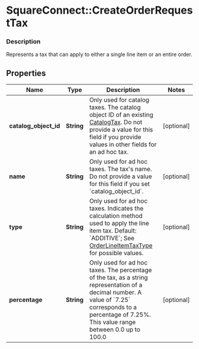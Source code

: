 # SquareConnect::CreateOrderRequestTax

### Description

Represents a tax that can apply to either a single line item or an entire order.

## Properties
Name | Type | Description | Notes
------------ | ------------- | ------------- | -------------
**catalog_object_id** | **String** | Only used for catalog taxes. The catalog object ID of an existing [CatalogTax](#type-catalogtax).  Do not provide a value for this field if you provide values in other fields for an ad hoc tax. | [optional] 
**name** | **String** | Only used for ad hoc taxes. The tax&#39;s name.  Do not provide a value for this field if you set &#x60;catalog_object_id&#x60;. | [optional] 
**type** | **String** | Only used for ad hoc taxes. Indicates the calculation method used to apply the line item tax.  Default: &#x60;ADDITIVE&#x60;; See [OrderLineItemTaxType](#type-orderlineitemtaxtype) for possible values. | [optional] 
**percentage** | **String** | Only used for ad hoc taxes. The percentage of the tax, as a string representation of a decimal number.  A value of &#x60;7.25&#x60; corresponds to a percentage of 7.25%. This value range between 0.0 up to 100.0 | [optional] 


